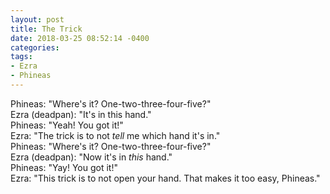 ```yaml
---
layout: post
title: The Trick
date: 2018-03-25 08:52:14 -0400
categories:
tags:
- Ezra
- Phineas
---
```


Phineas: "Where's it? One-two-three-four-five?"<br/>
Ezra (deadpan): "It's in this hand."<br/>
Phineas: "Yeah! You got it!"<br/>
Ezra: "The trick is to not _tell_ me which hand it's in."<br/>
Phineas: "Where's it? One-two-three-four-five?"<br/>
Ezra (deadpan): "Now it's in _this_ hand."<br/>
Phineas: "Yay! You got it!"<br/>
Ezra: "This trick is to not open your hand. That makes it too easy, Phineas."<br/>

